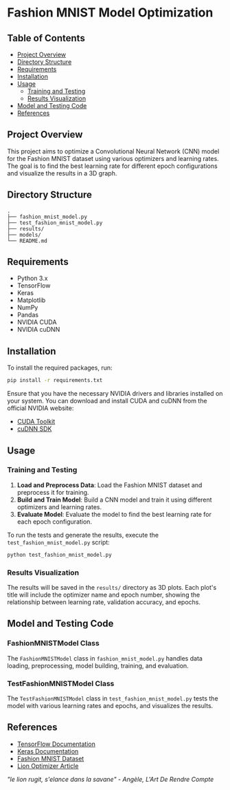 # Fashion MNIST Model Optimization

## Table of Contents
- [Project Overview](#project-overview)
- [Directory Structure](#directory-structure)
- [Requirements](#requirements)
- [Installation](#installation)
- [Usage](#usage)
  - [Training and Testing](#training-and-testing)
  - [Results Visualization](#results-visualization)
- [Model and Testing Code](#model-and-testing-code)
- [References](#references)

## Project Overview
This project aims to optimize a Convolutional Neural Network (CNN) model for the Fashion MNIST dataset using various optimizers and learning rates. The goal is to find the best learning rate for different epoch configurations and visualize the results in a 3D graph.

## Directory Structure
```
.
├── fashion_mnist_model.py
├── test_fashion_mnist_model.py
├── results/
├── models/
└── README.md
```

## Requirements
- Python 3.x
- TensorFlow
- Keras
- Matplotlib
- NumPy
- Pandas
- NVIDIA CUDA
- NVIDIA cuDNN

## Installation
To install the required packages, run:
```bash
pip install -r requirements.txt
```

Ensure that you have the necessary NVIDIA drivers and libraries installed on your system. You can download and install CUDA and cuDNN from the official NVIDIA website:
- [CUDA Toolkit](https://developer.nvidia.com/cuda-toolkit)
- [cuDNN SDK](https://developer.nvidia.com/cudnn)

## Usage

### Training and Testing
1. **Load and Preprocess Data**: Load the Fashion MNIST dataset and preprocess it for training.
2. **Build and Train Model**: Build a CNN model and train it using different optimizers and learning rates.
3. **Evaluate Model**: Evaluate the model to find the best learning rate for each epoch configuration.

To run the tests and generate the results, execute the `test_fashion_mnist_model.py` script:
```bash
python test_fashion_mnist_model.py
```

### Results Visualization
The results will be saved in the `results/` directory as 3D plots. Each plot's title will include the optimizer name and epoch number, showing the relationship between learning rate, validation accuracy, and epochs.

## Model and Testing Code

### FashionMNISTModel Class
The `FashionMNISTModel` class in `fashion_mnist_model.py` handles data loading, preprocessing, model building, training, and evaluation.

### TestFashionMNISTModel Class
The `TestFashionMNISTModel` class in `test_fashion_mnist_model.py` tests the model with various learning rates and epochs, and visualizes the results.

## References
- [TensorFlow Documentation](https://www.tensorflow.org/api_docs)
- [Keras Documentation](https://keras.io/api/)
- [Fashion MNIST Dataset](https://github.com/zalandoresearch/fashion-mnist)
- [Lion Optimizer Article](https://medium.com/@yash9439/lion-optimizer-73d3fd18abe9)

*"le lion rugit, s'elance dans la savane"* 
*- Angèle, L'Art De Rendre Compte*

